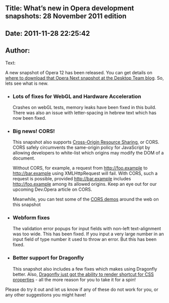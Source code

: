 Title: What’s new in Opera development snapshots: 28 November 2011 edition
----
Date: 2011-11-28 22:25:42
----
Author: 
----
Text:

  <p>A new snapshot of Opera 12 has been released. You can get details on <a href="http://my.opera.com/desktopteam/blog/2011/11/28/glyphs-and-plugins">where to download that Opera Next snapshot at the Desktop Team blog</a>. So, lets see what is new.</p>
  <ul>
    <li>
      <h3>Lots of fixes for WebGL and Hardware Acceleration</h3>
      <p>Crashes on webGL tests, memory leaks have been fixed in this build. There was also an issue with letter-spacing in hebrew text which has now been fixed.</p>
    </li>
    <li>
      <h3>Big news! CORS!</h3>
      <p>This snapshot also supports <a href="http://www.w3.org/TR/cors/">Cross-Origin Resource Sharing</a>, or CORS. CORS safely circumvents the same-origin policy for JavaScript by allowing developers to white-list which origins may modify the DOM of a document.</p>
      <p>Without CORS, for example, a request from <a href="http://foo.example" target="_blank">http://foo.example</a> to <a href="http://bar.example" target="_blank">http://bar.example</a> using XMLHttpRequest will fail. With CORS, such a request is possible, provided <a href="http://bar.example" target="_blank">http://bar.example</a> includes <a href="http://foo.example" target="_blank">http://foo.example</a> among its allowed origins. Keep an eye out for our upcoming Dev.Opera article on CORS.</p>
      <p>Meanwhile, you can test some of the <a href="http://arunranga.com/examples/access-control/">CORS demos</a> around the web on this snapshot</p>
    </li>
    <li>
      <h3>Webform fixes</h3>
      <p>The validation error popups for input fields with non-left text-alignment was too wide. This has been fixed. If you input a very large number in an input field of type number it used to throw an error. But this has been fixed. </p>
    </li>
    <li>
      <h3>Better support for Dragonfly</h3>
      <p>This snapshot also includes a few fixes which makes using Dragonfly better. Also, <a href="http://my.opera.com/dragonfly/blog/css-shorthands">Dragonfly just got the ability to render shortcut for CSS properties</a> - all the more reason for you to take it for a spin! </p>
    </li>
  </ul>
    <p>Please do try it out and let us know if any of these do not work for you, or any other suggestions you might have!</p>

